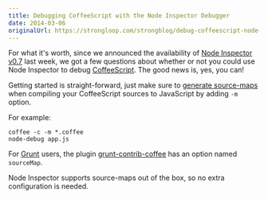 ```yaml
---
title: Debugging CoffeeScript with the Node Inspector Debugger
date: 2014-03-06
originalUrl: https://strongloop.com/strongblog/debug-coffeescript-node-js-inspector/
---
```


For what it's worth, since we announced the availability of
[Node Inspector v0.7](http://strongloop.com/strongblog/whats-new-in-the-node-inspector-v0-7-debugger/")
last week, we got a few questions about whether or not you could use Node
Inspector to debug [CoffeeScript](http://coffeescript.org/). The good news is,
yes, you can!

Getting started is straight-forward, just make sure to
[generate source-maps](http://coffeescript.org/#source-maps%20) when compiling
your CoffeeScript sources to JavaScript by adding `-m` option.

For example:

```shell
coffee -c -m *.coffee
node-debug app.js
```

For [Grunt](http://gruntjs.com/) users, the plugin
[grunt-contrib-coffee](https://github.com/gruntjs/grunt-contrib-coffee) has an
option named `sourceMap`.

Node Inspector supports source-maps out of the box, so no extra configuration is
needed.
